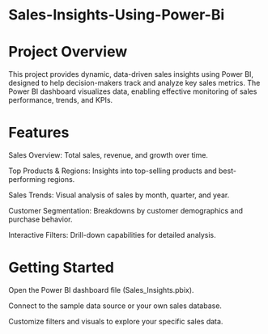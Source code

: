 # Sales-Insights-Using-Power-Bi
# Project Overview
This project provides dynamic, data-driven sales insights using Power BI, designed to help decision-makers track and analyze key sales metrics. The Power BI dashboard visualizes data, enabling effective monitoring of sales performance, trends, and KPIs.

# Features
Sales Overview: Total sales, revenue, and growth over time.

Top Products & Regions: Insights into top-selling products and best-performing regions.

Sales Trends: Visual analysis of sales by month, quarter, and year.

Customer Segmentation: Breakdowns by customer demographics and purchase behavior.

Interactive Filters: Drill-down capabilities for detailed analysis.

# Getting Started
Open the Power BI dashboard file (Sales_Insights.pbix).

Connect to the sample data source or your own sales database.

Customize filters and visuals to explore your specific sales data.





